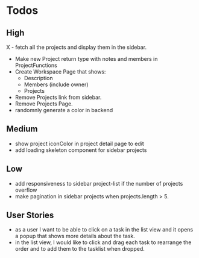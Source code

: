 # Todos

## High

X - fetch all the projects and display them in the sidebar.

- Make new Project return type with notes and members in ProjectFunctions
- Create Workspace Page that shows:
  - Description
  - Members (include owner)
  - Projects
- Remove Projects link from sidebar.
- Remove Projects Page.
- randomnly generate a color in backend

## Medium

- show project iconColor in project detail page to edit
- add loading skeleton component for sidebar projects

## Low

- add responsiveness to sidebar project-list if the number of projects overflow
- make pagination in sidebar projects when projects.length > 5.

## User Stories

- as a user I want to be able to click on a task in the list view and it opens a popup that shows more details about the task.
- in the list view, I would like to click and drag each task to rearrange the order and to add them to the tasklist when dropped.
